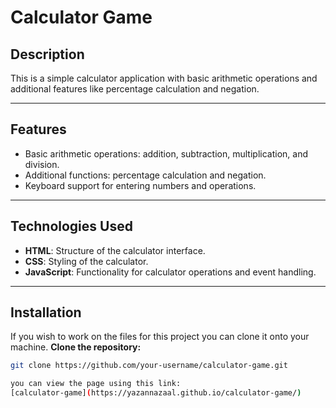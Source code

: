# Calculator Game

## Description

This is a simple calculator application with basic arithmetic operations and additional features like percentage calculation and negation.

---

## Features

- Basic arithmetic operations: addition, subtraction, multiplication, and division.
- Additional functions: percentage calculation and negation.
- Keyboard support for entering numbers and operations.

---

## Technologies Used

- **HTML**: Structure of the calculator interface.
- **CSS**: Styling of the calculator.
- **JavaScript**: Functionality for calculator operations and event handling.

---

## Installation
If you wish to work on the files for this project you can clone it onto your machine.
 **Clone the repository:**

   ```bash
   git clone https://github.com/your-username/calculator-game.git

 you can view the page using this link: 
[calculator-game](https://yazannazaal.github.io/calculator-game/)
